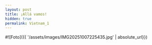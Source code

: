 ```yaml
---
layout: post
title: ¡Allá vamos!
hidden: true
permalink: Vietnam_1
---
```



#![Foto]({{ '/assets/images/IMG20251007225435.jpg' | absolute_url}})
